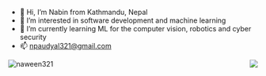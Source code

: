 - 👋 Hi, I’m Nabin from Kathmandu, Nepal
- 👀 I’m interested in software development and machine learning
- 🌱 I’m currently learning ML for the computer vision, robotics and cyber security
- 📫 npaudyal321@gmail.com

<p align="center">
  <img align="left" src="https://github-readme-stats-naween321.vercel.app/api?username=naween321&count_private=true&show_icons=true" alt="naween321"/>
  <img align="right" src="https://github-readme-stats-naween321.vercel.app/api/top-langs/?username=naween321&theme=light&hide_langs_below=1"/>
</p>
<!---
naween321/naween321 is a ✨ special ✨ repository because its `README.md` (this file) appears on your GitHub profile.
You can click the Preview link to take a look at your changes.
--->
